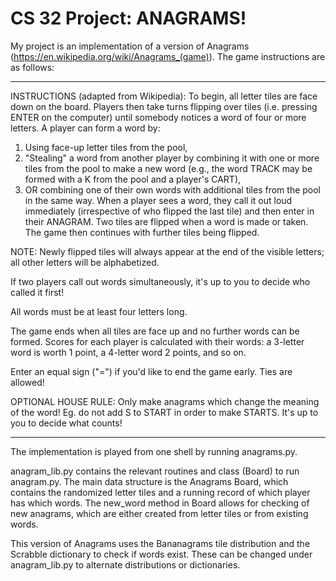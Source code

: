 # CS 32 Project: ANAGRAMS!

My project is an implementation of a version of Anagrams (https://en.wikipedia.org/wiki/Anagrams_(game)). The game instructions are as follows:

---

INSTRUCTIONS (adapted from Wikipedia): To begin, all letter tiles are face down on the board. Players then take turns flipping over tiles (i.e. pressing ENTER on the computer) until somebody notices a word of four or more letters. A player can form a word by: 
1. Using face-up letter tiles from the pool,
2. "Stealing" a word from another player by combining it with one or more tiles from the pool to make a new word (e.g., the word TRACK may be formed with a K from the pool and a player's CART),
3. OR combining one of their own words with additional tiles from the pool in the same way. 
When a player sees a word, they call it out loud immediately (irrespective of who flipped the last tile) and then enter in their ANAGRAM. Two tiles are flipped when a word is made or taken. The game then continues with further tiles being flipped. 

NOTE: Newly flipped tiles will always appear at the end of the visible letters; all other letters will be alphabetized. 

If two players call out words simultaneously, it's up to you to decide who called it first! 

All words must be at least four letters long. 

The game ends when all tiles are face up and no further words can be formed. Scores for each player is calculated with their words: a 3-letter word is worth 1 point, a 4-letter word 2 points, and so on. 

Enter an equal sign ("=") if you'd like to end the game early. Ties are allowed!

OPTIONAL HOUSE RULE: Only make anagrams which change the meaning of the word! Eg. do not add S to START in order to make STARTS. It's up to you to decide what counts! 

---

The implementation is played from one shell by running anagrams.py. 

anagram_lib.py contains the relevant routines and class (Board) to run anagram.py. The main data structure is the Anagrams Board, which contains the randomized letter tiles and a running record of which player has which words. The new_word method in Board allows for checking of new anagrams, which are either created from letter tiles or from existing words. 

This version of Anagrams uses the Bananagrams tile distribution and the Scrabble dictionary to check if words exist. These can be changed under anagram_lib.py to alternate distributions or dictionaries. 


